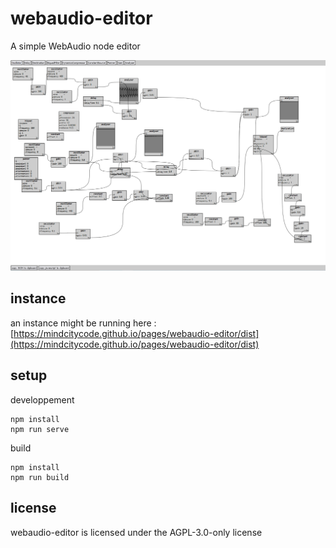 # webaudio-editor

A simple WebAudio node editor

![a screenshot](/screenshot.png?raw=true "screenshot")

## instance

an instance might be running here : [https://mindcitycode.github.io/pages/webaudio-editor/dist](https://mindcitycode.github.io/pages/webaudio-editor/dist)

## setup

developpement

    npm install
    npm run serve

build

    npm install
    npm run build

## license

webaudio-editor is licensed under the AGPL-3.0-only license